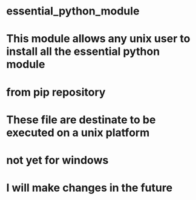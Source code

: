 # essential_python_module
# This module allows any unix user to install all the essential python module
# from pip repository

# These file are destinate to be executed on a unix platform
# not yet for windows
# I will make changes in the future
